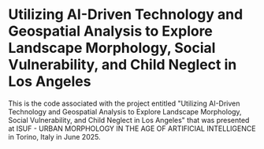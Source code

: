 # Utilizing AI-Driven Technology and Geospatial Analysis to Explore Landscape Morphology, Social Vulnerability, and Child Neglect in Los Angeles
This is the code associated with the project entitled "Utilizing AI-Driven Technology and Geospatial Analysis to Explore Landscape Morphology, Social Vulnerability, and Child Neglect in Los Angeles" that was presented at ISUF - URBAN MORPHOLOGY IN THE AGE OF ARTIFICIAL INTELLIGENCE in Torino, Italy in June 2025.
